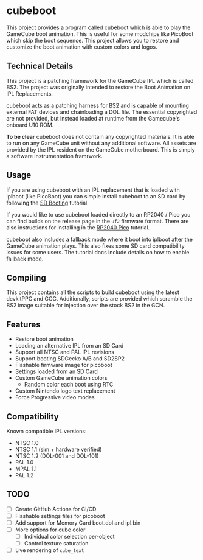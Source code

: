 # cubeboot

This project provides a program called cubeboot which is able to play the GameCube
boot animation. This is useful for some modchips like PicoBoot which skip the boot
sequence. This project allows you to restore and customize the boot animation with
custom colors and logos.

## Technical Details

This project is a patching framework for the GameCube IPL which is called BS2.
The project was originally intended to restore the Boot Animation on IPL Replacements.

cubeboot acts as a patching harness for BS2 and is capable of mounting external
FAT devices and chainloading a DOL file. The essential copyrighted are not provided,
but instead loaded at runtime from the Gamecube's onboard U10 ROM.

**To be clear** cubeboot does not contain any copyrighted materials. It is able to run
on any GameCube unit without any additional software. All assets are provided by the IPL
resident on the GameCube motherboard. This is simply a software instrumentation framrwork.

## Usage

If you are using cubeboot with an IPL replacement that is loaded with iplboot
(like PicoBoot) you can simple install cubeboot to an SD card by following the
[SD Booting](./docs/SD_Boot.md) tutorial.

If you would like to use cubeboot loaded directly to an RP2040 / Pico you can find 
builds on the release page in the `uf2` firmware format. There are also instructions
for installing in the [RP2040 Pico](./docs/RP2040_Boot.md) tutorial.

cubeboot also includes a fallback mode where it boot into iplboot after the GameCube
animation plays. This also fixes some SD card compatibility issues for some users.
The tutorial docs include details on how to enable fallback mode.

## Compiling

This project contains all the scripts to build cubeboot using the latest 
devkitPPC and GCC.  Additionally, scripts are provided which scramble the BS2
image suitable for injection over the stock BS2 in the GCN.

## Features
- Restore boot animation
- Loading an alternative IPL from an SD Card
- Support all NTSC and PAL IPL revisions
- Support booting SDGecko A/B and SD2SP2
- Flashable firmware image for picoboot
- Settings loaded from an SD Card
- Custom GameCube animation colors
  - Random color each boot using RTC
- Custom Nintendo logo text replacement
- Force Progressive video modes

## Compatibility

Known compatible IPL versions:
- NTSC 1.0
- NTSC 1.1 (sim + hardware verified)
- NTSC 1.2 (DOL-001 and DOL-101)
- PAL 1.0
- MPAL 1.1
- PAL 1.2

## TODO
- [ ] Create GitHub Actions for CI/CD
- [ ] Flashable settings files for picoboot
- [ ] Add support for Memory Card boot.dol and ipl.bin
- [ ] More options for cube color
  - [ ] Individual color selection per-object
  - [ ] Control texture saturation
- [ ] Live rendering of `cube_text`
